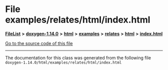 

# File examples/relates/html/index.html



[**FileList**](files.md) **>** [**doxygen-1.14.0**](dir_9d5bad020669189c90cda983471be5d0.md) **>** [**html**](dir_05d1fd8a7cdd04f638f8b23196de02e2.md) **>** [**examples**](dir_aa52e73a32d193037813a53dcfe817b6.md) **>** [**relates**](dir_9b4d4c02ebee69a68b6f164e8fb77c57.md) **>** [**html**](dir_768e6f34c6a53e82b674d21d49da69e0.md) **>** [**index.html**](examples_2relates_2html_2index_8html.md)

[Go to the source code of this file](examples_2relates_2html_2index_8html_source.md)





































































------------------------------
The documentation for this class was generated from the following file `doxygen-1.14.0/html/examples/relates/html/index.html`

